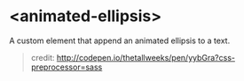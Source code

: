 # \<animated-ellipsis\>

A custom element that append an animated ellipsis to a text.

> credit: http://codepen.io/thetallweeks/pen/yybGra?css-preprocessor=sass